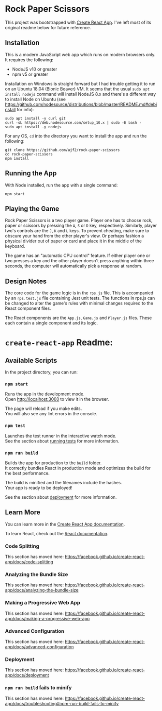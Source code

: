 # Rock Paper Scissors
This project was bootstrapped with [Create React App](https://github.com/facebook/create-react-app). I've left most of its original readme below for future reference.

## Installation
This is a modern JavaScript web app which runs on modern browsers only. It requires the following:
- NodeJS v10 or greater
- npm v5 or greater

Installation on Windows is straight forward but I had trouble getting it to run on an Ubuntu 18.04 (Bionic Beaver) VM. It seems that the usual `sudo apt install nodejs` command will install NodeJS 8.x and there's a different way to install Node on Ubuntu (see https://github.com/nodesource/distributions/blob/master/README.md#debinstall for info):
```
sudo apt install -y curl git
curl -sL https://deb.nodesource.com/setup_10.x | sudo -E bash -
sudo apt install -y nodejs
```

For any OS, `cd` into the directory you want to install the app and run the following:
```
git clone https://github.com/ajf2/rock-paper-scissors
cd rock-paper-scissors
npm install
```

## Running the App
With Node installed, run the app with a single command:
```
npm start
```

## Playing the Game
Rock Paper Scissors is a two player game. Player one has to choose rock, paper or scissors by pressing the `A`, `S` or `D` key, respectively. Similarly, player two's controls are the `J`, `K` and `L` keys. To prevent cheating, make sure to obscure your hand from the other player's view. Or perhaps fashion a physical divider out of paper or card and place it in the middle of the keyboard.

The game has an "automatic CPU control" feature. If either player one or two presses a key and the other player doesn't press anything within three seconds, the computer will automatically pick a response at random.

## Design Notes
The core code for the game logic is in the `rps.js` file. This is accompanied by an `rps.test.js` file containing Jest unit tests. The functions in rps.js can be changed to alter the game's rules with minimal changes required to the React component files.

The React components are the `App.js`, `Game.js` and `Player.js` files. These each contain a single component and its logic.

# `create-react-app` Readme:
## Available Scripts

In the project directory, you can run:

### `npm start`

Runs the app in the development mode.<br>
Open [http://localhost:3000](http://localhost:3000) to view it in the browser.

The page will reload if you make edits.<br>
You will also see any lint errors in the console.

### `npm test`

Launches the test runner in the interactive watch mode.<br>
See the section about [running tests](https://facebook.github.io/create-react-app/docs/running-tests) for more information.

### `npm run build`

Builds the app for production to the `build` folder.<br>
It correctly bundles React in production mode and optimizes the build for the best performance.

The build is minified and the filenames include the hashes.<br>
Your app is ready to be deployed!

See the section about [deployment](https://facebook.github.io/create-react-app/docs/deployment) for more information.

## Learn More

You can learn more in the [Create React App documentation](https://facebook.github.io/create-react-app/docs/getting-started).

To learn React, check out the [React documentation](https://reactjs.org/).

### Code Splitting

This section has moved here: https://facebook.github.io/create-react-app/docs/code-splitting

### Analyzing the Bundle Size

This section has moved here: https://facebook.github.io/create-react-app/docs/analyzing-the-bundle-size

### Making a Progressive Web App

This section has moved here: https://facebook.github.io/create-react-app/docs/making-a-progressive-web-app

### Advanced Configuration

This section has moved here: https://facebook.github.io/create-react-app/docs/advanced-configuration

### Deployment

This section has moved here: https://facebook.github.io/create-react-app/docs/deployment

### `npm run build` fails to minify

This section has moved here: https://facebook.github.io/create-react-app/docs/troubleshooting#npm-run-build-fails-to-minify
